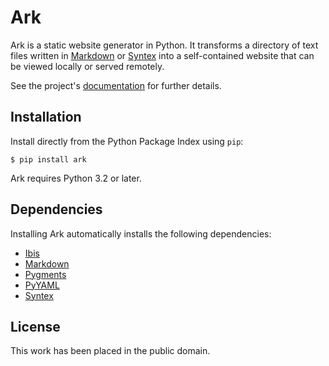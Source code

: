 
Ark
===

Ark is a static website generator in Python. It transforms a directory of text files written in [Markdown][] or [Syntex][] into a self-contained website that can be viewed locally or served remotely.

[Markdown]: http://daringfireball.net/projects/markdown/
[Syntex]: https://github.com/dmulholland/syntex

See the project's [documentation](http://pythonhosted.org/ark/) for further details.


Installation
------------

Install directly from the Python Package Index using `pip`:

    $ pip install ark

Ark requires Python 3.2 or later.


Dependencies
------------

Installing Ark automatically installs the following dependencies:

* [Ibis](http://github.com/dmulholland/ibis)
* [Markdown](https://pythonhosted.org/Markdown/)
* [Pygments](http://pygments.org/)
* [PyYAML](http://pyyaml.org/)
* [Syntex](http://github.com/dmulholland/syntex)


License
-------

This work has been placed in the public domain.

